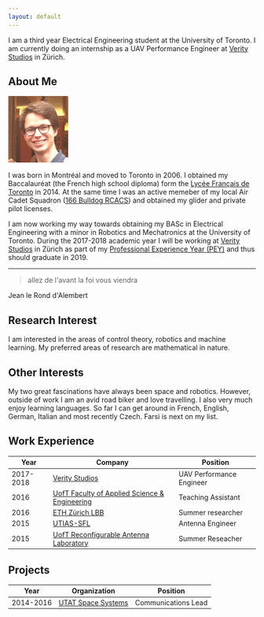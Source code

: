 ```yaml
---
layout: default
---
```


I am a third year Electrical Engineering student at the University of Toronto. I am currently doing an internship as a UAV Performance Engineer at [Verity Studios](http://veritystudios.com/) in Zürich.

## About Me

<img class="profile-picture" src="sherlock.jpg">

I was born in Montréal and moved to Toronto in 2006. I obtained my Baccalauréat (the French high school diploma) form the [Lycée Français de Toronto](http://lft.ca/) in 2014. At the same time I was an active memeber of my local Air Cadet Squadron ([166 Bulldog RCACS](http://aircadetleague.com/squadron/166bulldog/)) and obtained my glider and private pilot licenses.

I am now working my way towards obtaining my BASc in Electrical Engineering with a minor in Robotics and Mechatronics at the University of Toronto. During the 2017-2018 academic year I will be working at [Verity Studios](http://veritystudios.com/) in Zürich as part of my [Professional Experience Year (PEY)](http://engineeringcareers.utoronto.ca/internship-programs/pey/) and thus should graduate in 2019.

---

> allez de l'avant la foi vous viendra

Jean le Rond d'Alembert

## Research Interest

I am interested in the areas of control theory, robotics and machine learning. My preferred areas of research are mathematical in nature.

## Other Interests

My two great fascinations have always been space and robotics. However, outside of work I am an avid road biker and love travelling. I also very much enjoy learning languages. So far I can get around in French, English, German, Italian and most recently Czech. Farsi is next on my list.

## Work Experience

Year      | Company                                                                                    | Position
----------|--------------------------------------------------------------------------------------------|-------------------------
2017-2018 | [Verity Studios](http://veritystudios.com/)                                                | UAV Performance Engineer
2016      | [UofT Faculty of Applied Science & Engineering](http://www.engineering.utoronto.ca/)       | Teaching Assistant
2016      | [ETH Zürich LBB](http://www.lbb.ethz.ch/)                                                  | Summer researcher
2015      | [UTIAS-SFL](https://www.utias-sfl.net/)                                                    | Antenna Engineer
2015      | [UofT Reconfigurable Antenna Laboratory](http://www.waves.utoronto.ca/prof/svhum/svh.html) | Summer Reseacher

## Projects

Year      | Organization                                             | Position
----------|----------------------------------------------------------|--------------------
2014-2016 | [UTAT Space Systems](http://utat.skule.ca/?page_id=7735) | Communications Lead
